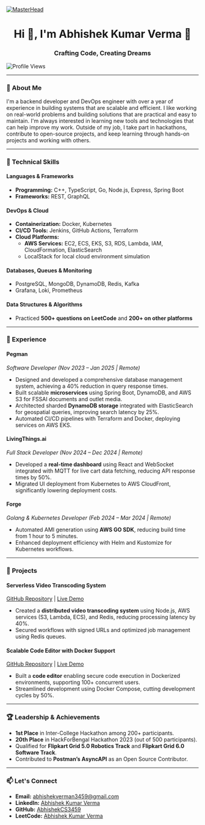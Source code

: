 
[![MasterHead](https://media1.giphy.com/headers/GitHub/w8ZJLtJbmuph.gif)](https://abhishekcs3459.github.io)  
<h1 align="center">Hi 👋, I'm Abhishek Kumar Verma 🚀</h1>  
<h3 align="center">Crafting Code, Creating Dreams</h3>  

<p align="left">  
  <img src="https://komarev.com/ghpvc/?username=abhishekcs3459&label=Profile%20views&color=0e75b6&style=flat" alt="Profile Views" />  
</p>  

---

### 🌟 About Me

I'm a backend developer and DevOps engineer with over a year of experience in building systems that are scalable and efficient. I like working on real-world problems and building solutions that are practical and easy to maintain. I'm always interested in learning new tools and technologies that can help improve my work. Outside of my job, I take part in hackathons, contribute to open-source projects, and keep learning through hands-on projects and working with others.

---
### 🔧 Technical Skills  

#### **Languages & Frameworks**  
- **Programming:** C++, TypeScript, Go, Node.js, Express, Spring Boot  
- **Frameworks:** REST, GraphQL  

#### **DevOps & Cloud**  
- **Containerization:** Docker, Kubernetes  
- **CI/CD Tools:** Jenkins, GitHub Actions, Terraform  
- **Cloud Platforms:**  
  - **AWS Services:** EC2, ECS, EKS, S3, RDS, Lambda, IAM, CloudFormation, ElasticSearch  
  - LocalStack for local cloud environment simulation  

#### **Databases, Queues & Monitoring**  
- PostgreSQL, MongoDB, DynamoDB, Redis, Kafka  
- Grafana, Loki, Prometheus  

#### **Data Structures & Algorithms**  
- Practiced **500+ questions on LeetCode** and **200+ on other platforms**  

---

### 💼 Experience  

#### **Pegman**  
*Software Developer (Nov 2023 – Jan 2025 | Remote)*  
- Designed and developed a comprehensive database management system, achieving a 40% reduction in query response times.  
- Built scalable **microservices** using Spring Boot, DynamoDB, and AWS S3 for FSSAI documents and outlet media.  
- Architected sharded **DynamoDB storage** integrated with ElasticSearch for geospatial queries, improving search latency by 25%.  
- Automated CI/CD pipelines with Terraform and Docker, deploying services on AWS EKS.  

#### **LivingThings.ai**  
*Full Stack Developer (Nov 2024 – Dec 2024 | Remote)*  
- Developed a **real-time dashboard** using React and WebSocket integrated with MQTT for live cart data fetching, reducing API response times by 50%.  
- Migrated UI deployment from Kubernetes to AWS CloudFront, significantly lowering deployment costs.  

#### **Forge**  
*Golang & Kubernetes Developer (Feb 2024 – Mar 2024 | Remote)*  
- Automated AMI generation using **AWS GO SDK**, reducing build time from 1 hour to 5 minutes.  
- Enhanced deployment efficiency with Helm and Kustomize for Kubernetes workflows.  

---

### 🚀 Projects  

#### **Serverless Video Transcoding System**  
[GitHub Repository](https://github.com/AbhishekCS3459/ServerLess-Video-Transcoder) | [Live Demo](https://server-less-video-transcoder.vercel.app)  
- Created a **distributed video transcoding system** using Node.js, AWS services (S3, Lambda, ECS), and Redis, reducing processing latency by 40%.  
- Secured workflows with signed URLs and optimized job management using Redis queues.  

#### **Scalable Code Editor with Docker Support**  
[GitHub Repository](https://github.com/AbhishekCS3459/Scalable_Code_Editor) | [Live Demo](https://scalablecodeeditor-8vweqt9ym-abhishekcs3459s-projects.vercel.app)  
- Built a **code editor** enabling secure code execution in Dockerized environments, supporting 100+ concurrent users.  
- Streamlined development using Docker Compose, cutting development cycles by 50%.  

---

### 🏆 Leadership & Achievements  
- **1st Place** in Inter-College Hackathon among 200+ participants.  
- **20th Place** in HackForBengal Hackathon 2023 (out of 500 participants).  
- Qualified for **Flipkart Grid 5.0 Robotics Track** and **Flipkart Grid 6.0 Software Track**.  
- Contributed to **Postman’s AsyncAPI** as an Open Source Contributor.  

---

### 📫 Let's Connect  

- **Email:** [abhishekverman3459@gmail.com](mailto:abhishekverman3459@gmail.com)  
- **LinkedIn:** [Abhishek Kumar Verma](https://www.linkedin.com/in/abhishekverman/)  
- **GitHub:** [AbhishekCS3459](https://github.com/AbhishekCS3459)  
- **LeetCode:** [Abhishek Kumar Verma](https://leetcode.com/abhishekverman3459/)  
